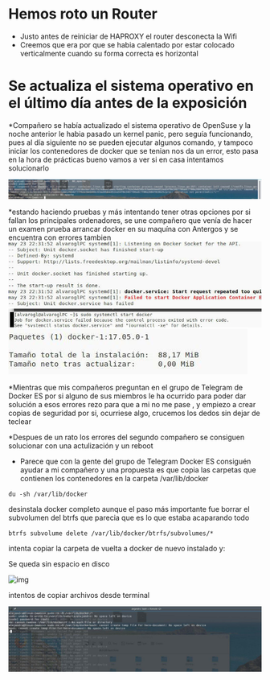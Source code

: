 # Hemos roto un Router
* Justo antes de reiniciar de HAPROXY el router desconecta la Wifi
* Creemos que era por que se habia calentado por estar colocado verticalmente cuando su forma correcta es horizontal

# Se actualiza el sistema operativo en el último día antes de la exposición
*Compañero se había actualizado el sistema operativo de OpenSuse y la noche anterior le habia pasado un kernel panic, pero seguía funcionando, pues al día siguiente no se pueden ejecutar algunos comando, y tampoco iniciar los contenedores de docker que se tenian nos da un error, esto pasa en la hora de prácticas bueno vamos a ver si en casa intentamos solucionarlo

![img](./imagenes/1.jpg)



*estando haciendo pruebas y más intentando tener otras opciones por si fallan los principales ordenadores, se une compañero que venía de hacer un examen  prueba arrancar docker en su maquína con Antergos y se encuentra con errores tambien
![img](./imagenes/2.jpg)
![img](./imagenes/2-1.jpg)
![img](./imagenes/3.jpg)



*Mientras que mis compañeros preguntan en el grupo de Telegram de Docker ES por si alguno de sus miembros le ha ocurrido para poder dar solución a esos errores  rezo para que a mi no me pase , y empiezo a crear copias de seguridad por si, ocurriese algo, crucemos los dedos sin dejar de teclear

*Despues de un rato los errores del segundo compañero se consiguen solucionar con una actulización y un reboot

* Parece que con la gente del grupo de Telegram Docker ES consiguén ayudar a mi compañero y una propuesta es que copia las carpetas que contienen los contenedores 
en la carpeta /var/lib/docker
~~~
du -sh /var/lib/docker
~~~
desinstala docker completo aunque el paso más importante fue borrar el subvolumen del btrfs que parecia que es lo que estaba acaparando todo
~~~
btrfs subvolume delete /var/lib/docker/btrfs/subvolumes/*
~~~
intenta copiar la carpeta de vuelta a docker de nuevo instalado y:

Se queda sin espacio en disco 

![img](../imagenes/5.jpg)

intentos de copiar archivos desde terminal

![img](./imagenes/6.jpg)

